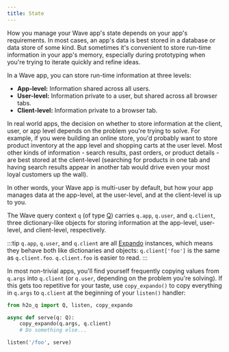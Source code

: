 ```yaml
---
title: State
---
```


How you manage your Wave app's state depends on your app's requirements. In most cases, an app's data is best stored in a database or data store of some kind. But sometimes it's convenient to store run-time information in your app's memory, especially during prototyping when you're trying to iterate quickly and refine ideas.

In a Wave app, you can store run-time information at three levels:
- **App-level:** Information shared across all users.
- **User-level:** Information private to a user, but shared across all browser tabs.
- **Client-level:** Information private to a browser tab.

In real world apps, the decision on whether to store information at the client, user, or app level depends on the problem you're trying to solve. For example, if you were building an online store, you'd probably want to store product inventory at the app level and shopping carts at the user level. Most other kinds of information - search results, past orders, or product details - are best stored at the client-level (searching for products in one tab and having search results appear in another tab would drive even your most loyal customers up the wall).

In other words, your Wave app is multi-user by default, but how your app manages data at the app-level, at the user-level, and at the client-level is up to you.

The Wave query context `q` (of type [Q](api/server#q)) carries `q.app`, `q.user`, and `q.client`, three dictionary-like objects for storing information at the app-level, user-level, and client-level, respectively. 

:::tip
`q.app`, `q.user`, and `q.client` are all [Expando](api/core#Expando) instances, which means they behave both like dictionaries and objects: `q.client['foo']` is the same as `q.client.foo`. `q.client.foo` is easier to read.
:::


In most non-trivial apps, you'll find yourself frequently copying values from `q.args` into `q.client` (or `q.user`, depending on the problem you're solving). If this gets too repetitive for your taste, use `copy_expando()` to copy everything in `q.args` to `q.client` at the beginning of your `listen()` handler:

```py {4}
from h2o_q import Q, listen, copy_expando

async def serve(q: Q):
    copy_expando(q.args, q.client)
    # Do something else...

listen('/foo', serve)
```

